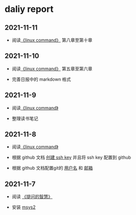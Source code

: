 # daliy report

## 2021-11-11

- 阅读[《linux command》](http://billie66.github.io/TLCL/) 第八章至第十章

## 2021-11-10

- 阅读[《linux command》](http://billie66.github.io/TLCL/) 第五章至第六章

- 完善日报中的 markdown 格式

## 2021-11-9

- 阅读[《linux command》](http://billie66.github.io/TLCL/)

- 整理读书笔记

## 2021-11-8

- 阅读[《linux command》](http://billie66.github.io/TLCL/)

- 根据 github 文档 [创建 ssh key](https://docs.github.com/cn/authentication/connecting-to-github-with-ssh/generating-a-new-ssh-key-and-adding-it-to-the-ssh-agent) 并且将 ssh key 配置到 github

- 根据 github 文档配置git的 [用户名](https://docs.github.com/cn/get-started/getting-started-with-git/setting-your-username-in-git) 和 [邮箱](https://docs.github.com/cn/account-and-profile/setting-up-and-managing-your-github-user-account/managing-email-preferences/setting-your-commit-email-address)

## 2021-11-7

- 阅读 [《提问的智慧》](https://github.com/ryanhanwu/How-To-Ask-Questions-The-Smart-Way/blob/main/README-zh_CN.md)

- 安装 [msys2](https://www.msys2.org/)
